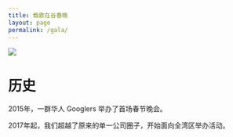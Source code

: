 ```yaml
---
title: 载歌在谷春晚
layout: page
permalink: /gala/
---
```


![](https://tva1.sinaimg.cn/large/008i3skNgy1gt46wwjs76j30rf0iawi1.jpg)

# 历史

2015年，一群华人 Googlers 举办了首场春节晚会。

2017年起，我们超越了原来的单一公司圈子，开始面向全湾区举办活动。

